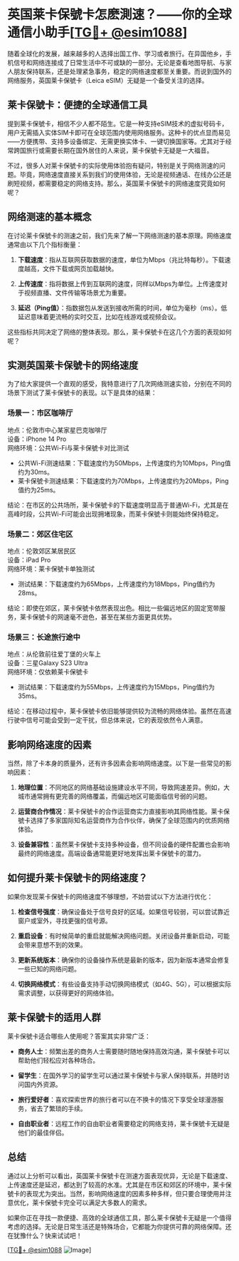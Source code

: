 # 英国莱卡保號卡怎麽測速？——你的全球通信小助手[[TG💪+ @esim1088](https://t.me/s/esim1088)]

随着全球化的发展，越来越多的人选择出国工作、学习或者旅行。在异国他乡，手机信号和网络连接成了日常生活中不可或缺的一部分。无论是查看地图导航、与家人朋友保持联系，还是处理紧急事务，稳定的网络速度都至关重要。而说到国外的网络服务，英国莱卡保號卡（Leica eSIM）无疑是一个备受关注的选择。

## 莱卡保號卡：便捷的全球通信工具

提到莱卡保號卡，相信不少人都不陌生。它是一种支持eSIM技术的虚拟号码卡，用户无需插入实体SIM卡即可在全球范围内使用网络服务。这种卡的优点显而易见——方便携带、支持多设备绑定、无需更换实体卡、一键切换国家等。尤其对于经常跨国旅行或需要长期在国外居住的人来说，莱卡保號卡无疑是一大福音。

不过，很多人对莱卡保號卡的实际使用体验抱有疑问，特别是关于网络测速的问题。毕竟，网络速度直接关系到我们的使用体验，无论是视频通话、在线办公还是刷短视频，都需要稳定的网络支持。那么，英国莱卡保號卡的网络速度究竟如何呢？

## 网络测速的基本概念

在讨论莱卡保號卡的测速之前，我们先来了解一下网络测速的基本原理。网络速度通常由以下几个指标衡量：

1. **下载速度**：指从互联网获取数据的速度，单位为Mbps（兆比特每秒）。下载速度越高，文件下载或网页加载越快。
   
2. **上传速度**：指将数据上传到互联网的速度，同样以Mbps为单位。上传速度对于视频直播、文件传输等场景尤为重要。
   
3. **延迟（Ping值）**：指数据包从发送到接收所需的时间，单位为毫秒（ms）。低延迟意味着更流畅的实时交互，比如在线游戏或视频会议。

这些指标共同决定了网络的整体表现。那么，莱卡保號卡在这几个方面的表现如何呢？

## 实测英国莱卡保號卡的网络速度

为了给大家提供一个直观的感受，我特意进行了几次网络测速实验，分别在不同的场景下测试了莱卡保號卡的表现。以下是具体的结果：

### 场景一：市区咖啡厅

地点：伦敦市中心某家星巴克咖啡厅  
设备：iPhone 14 Pro  
网络环境：公共Wi-Fi与莱卡保號卡对比测试  

- 公共Wi-Fi测速结果：下载速度约为50Mbps，上传速度约为10Mbps，Ping值约为30ms。  
- 莱卡保號卡测速结果：下载速度约为70Mbps，上传速度约为20Mbps，Ping值约为25ms。  

结论：在市区的公共场所，莱卡保號卡的下载速度明显高于普通Wi-Fi，尤其是在高峰时段，公共Wi-Fi可能会出现拥堵现象，而莱卡保號卡则能始终保持稳定。

### 场景二：郊区住宅区

地点：伦敦郊区某居民区  
设备：iPad Pro  
网络环境：莱卡保號卡单独测试  

- 测试结果：下载速度约为65Mbps，上传速度约为18Mbps，Ping值约为28ms。  

结论：即使在郊区，莱卡保號卡依然表现出色。相比一些偏远地区的固定宽带服务，莱卡保號卡的网速毫不逊色，甚至在某些方面更具优势。

### 场景三：长途旅行途中

地点：从伦敦前往爱丁堡的火车上  
设备：三星Galaxy S23 Ultra  
网络环境：仅依赖莱卡保號卡  

- 测试结果：下载速度约为55Mbps，上传速度约为15Mbps，Ping值约为35ms。  

结论：在移动过程中，莱卡保號卡依旧能够提供较为流畅的网络体验。虽然在高速行驶中信号可能会受到一定干扰，但总体来说，它的表现依然令人满意。

## 影响网络速度的因素

当然，除了卡本身的质量外，还有许多因素会影响网络速度。以下是一些常见的影响因素：

1. **地理位置**：不同地区的网络基础设施建设水平不同，导致网速差异。例如，大城市通常拥有更完善的网络覆盖，而偏远地区可能面临信号弱的问题。
   
2. **运营商合作情况**：莱卡保號卡的合作运营商实力直接影响其网络性能。莱卡保號卡选择了多家国际知名运营商作为合作伙伴，确保了全球范围内的优质网络体验。
   
3. **设备兼容性**：虽然莱卡保號卡支持多种设备，但不同设备的硬件配置也会影响最终的网络速度。高端设备通常能更好地发挥出莱卡保號卡的潜力。

## 如何提升莱卡保號卡的网络速度？

如果你发现莱卡保號卡的网络速度不够理想，不妨尝试以下方法进行优化：

1. **检查信号强度**：确保设备处于信号良好的区域。如果信号较弱，可以尝试靠近窗户或室外，寻找更强的信号源。
   
2. **重启设备**：有时候简单的重启就能解决网络问题。关闭设备并重新启动，可能会带来意想不到的效果。
   
3. **更新系统版本**：确保你的设备操作系统是最新的版本，因为新版本通常会修复一些已知的网络问题。
   
4. **切换网络模式**：有些设备支持手动切换网络模式（如4G、5G），可以根据实际需求调整，以获得更好的网络体验。

## 莱卡保號卡的适用人群

莱卡保號卡适合哪些人使用呢？答案其实非常广泛：

- **商务人士**：频繁出差的商务人士需要随时随地保持高效沟通，莱卡保號卡可以帮助他们轻松应对各种场合。
  
- **留学生**：在国外学习的留学生可以通过莱卡保號卡与家人保持联系，并随时访问国内外资源。
  
- **旅行爱好者**：喜欢探索世界的旅行者可以在不换卡的情况下享受全球漫游服务，省去了繁琐的手续。

- **自由职业者**：远程工作的自由职业者需要稳定的网络支持，莱卡保號卡无疑是他们的最佳伴侣。

## 总结

通过以上分析可以看出，英国莱卡保號卡在测速方面表现优异，无论是下载速度、上传速度还是延迟，都达到了较高的水准。尤其是在市区和郊区的环境中，莱卡保號卡的表现尤为突出。当然，影响网络速度的因素多种多样，但只要合理使用并注意优化，莱卡保號卡完全可以满足大多数人的需求。

如果你正在寻找一款便捷、高效的全球通信工具，那么莱卡保號卡无疑是一个值得考虑的选择。无论是日常生活还是特殊场合，它都能为你提供可靠的网络保障。还在犹豫什么？快来试试吧！

[[TG💪+ @esim1088](https://t.me/s/esim1088) ![Image](https://i.postimg.cc/4NQfJmqS/Snipaste-2025-05-13-00-14-12.png)]